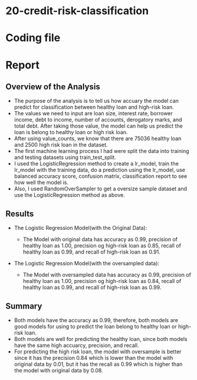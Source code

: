 # 20-credit-risk-classification

# Coding file 


# Report

## Overview of the Analysis

* The purpose of the analysis is to tell us how accuary the model can predict for classification between healthy loan and high-risk loan.
* The values we need to input are loan size, interest rate, borrower income, debt to income, number of accounts, derogatory marks, and total debt. After taking those value, the model can help us predict the loan is belong to healthy loan or high risk loan.
* After using value_counts, we know that there are 75036 healthy loan and 2500 high risk loan in the dataset.
* The first machine learning process I had were split the data into training and testing datasets using train_test_split. 
* I used the LogisticRegression method to create a lr_model, train the lr_model with the training data, do a prediction using the lr_model, use balanced accuracy score, confusion matrix, classification report to see how well the model is.
* Also, I used RandomOverSampler to get a oversize sample dataset and use the LogisticRegression method as above.

## Results

* The Logistic Regression Model(with the Original Data):
  * The Model with original data has accuracy as 0.99, precision of healthy loan as 1.00, precision og high-risk loan as 0.85, recall of healthy loan as 0.99, and recall of high-risk loan as 0.91.



* The Logistic Regression Model(with the oversampled data):
  * The Model with oversampled data has accuracy as 0.99, precision of healthy loan as 1.00, precision og high-risk loan as 0.84, recall of healthy loan as   0.99, and recall of high-risk loan as 0.99.

## Summary
* Both models have the accuracy as 0.99, therefore, both models are good models for using to predict the loan belong to healthy loan or high-risk loan.
* Both models are well for predicting the healthy loan, since both models have the same high accuarcy, precision, and recall.
* For predicting the high risk loan, the model with oversample is better since it has the precision 0.84 which is lower than the model with original data by 0.01, but it has the recall as 0.99 which is higher than the model with original data by 0.08.
